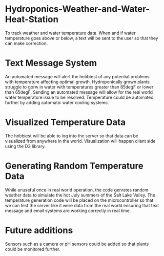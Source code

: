 # Hydroponics-Weather-and-Water-Heat-Station
To track weather and water temperature data. When and if water temperature goes above or below, a text will be sent to the user so that they can make correction.

# Text Message System
An automated message will alert the hobbiest of any potential problems with temperature affecting optimal growth. Hydroponically grown plants struggle to gorw in water with temperatures greater than 85degF or lower than 65degF. Sending an automated message will allow for the real world water temperature issue to be resolved. Temperature could be automated further by adding automatic water cooling systems.

# Visualized Temperature Data
The hobbiest will be able to log into the server so that data can be visualized from anywhere in the world. Visualization will happen client side using the D3 library.

# Generating Random Temperature Data
While unuseful once in real world operation, the code genrates random weather data to simulate the hot July summers of the Salt Lake Valley. The temperature generation code will be placed on the microcontroller so that we can test the server like it were data from the real world ensuring that text message and email systems are working correctly in real time.

# Future additions
Sensors such as a camera or pH sensors could be added so that plants could be monitored further.
